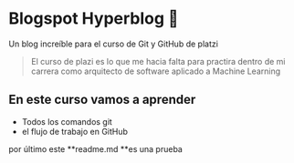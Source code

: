 # Blogspot Hyperblog 💚
Un blog increíble para el curso de Git y GitHub de platzi
> El curso de plazi es lo que me hacia falta para practira  dentro de mi carrera como arquitecto de software aplicado a Machine Learning

## En este curso vamos a aprender
-  Todos los comandos git
- el flujo de trabajo en GitHub

por último este **readme.md **es una prueba 